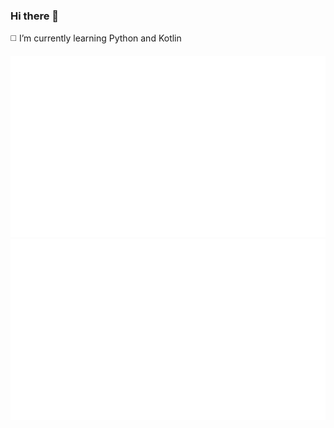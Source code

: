 ### Hi there 👋

◻️  I’m currently learning Python and Kotlin
<!--
◻️  I’m currently working on audio plugins in JUCE<br />◻️  I’m currently learning JS and Kotlin
- 🔭 I’m currently working on 
- 🌱 I’m currently learning ...
- 👯 I’m looking to collaborate on ...
- 🤔 I’m looking for help with ...
- 💬 Ask me about ...
- 📫 How to reach me: ...
- 😄 Pronouns: ...
- ⚡ Fun fact: ...
![CodeWars](https://www.codewars.com/users/jarekopaczewski/badges/large)<br />
!
-->

![Lang](https://github.com/jarekkopaczewski/Stats/blob/a417bb247dcfc066e20d2f4831f130086c9ee0ec/generated/languages.svg) 
![Stats](https://github.com/jarekkopaczewski/Stats/blob/0a4bbc8550d01da0ceb3627a5d4c84539214293c/generated/overview.svg)



